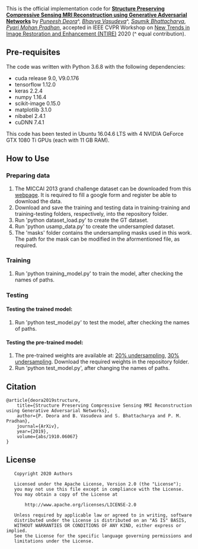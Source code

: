 This is the official implementation code for **[Structure Preserving Compressive Sensing MRI Reconstruction using Generative Adversarial Networks](https://arxiv.org/abs/1910.06067)** by *[Puneesh Deora](https://scholar.google.com/citations?user=cn1wdTUAAAAJ&hl=en)*^, *[Bhavya Vasudeva](https://scholar.google.com/citations?user=ZCSsIokAAAAJ&hl=en)*^, *[Saumik Bhattacharya](https://scholar.google.com/citations?user=8pffuA4AAAAJ&hl=en)*, *[Pyari Mohan Pradhan](https://scholar.google.com/citations?user=_eIpqasAAAAJ&hl=en)*, accepted in IEEE CVPR Workshop on [New Trends in Image Restoration and Enhancement (NTIRE)](https://data.vision.ee.ethz.ch/cvl/ntire20/) 2020 (^ equal contribution).

## Pre-requisites
The code was written with Python 3.6.8 with the following dependencies:
* cuda release 9.0, V9.0.176
* tensorflow 1.12.0
* keras 2.2.4
* numpy 1.16.4
* scikit-image 0.15.0
* matplotlib 3.1.0
* nibabel 2.4.1
* cuDNN 7.4.1

This code has been tested in Ubuntu 16.04.6 LTS with 4 NVIDIA GeForce GTX 1080 Ti GPUs (each with 11 GB RAM).

## How to Use
### Preparing data
1. The MICCAI 2013 grand challenge dataset can be downloaded from this [webpage](https://my.vanderbilt.edu/masi/workshops/). It is required to fill a google form and register be able to download the data.
2. Download and save the training and testing data in training-training and training-testing folders, respectively, into the repository folder.
3. Run 'python dataset_load.py' to create the GT dataset.
4. Run 'python usamp_data.py' to create the undersampled dataset. 
5. The 'masks' folder contains the undersampling masks used in this work. The path for the mask can be modified in the aformentioned file, as required.

### Training
1. Run 'python training_model.py' to train the model, after checking the names of paths.

### Testing
#### Testing the trained model:
1. Run 'python test_model.py' to test the model, after checking the names of paths.
#### Testing the pre-trained model:
1. The pre-trained weights are available at: [20% undersampling](https://drive.google.com/open?id=1ygzSDA4V09qVhThiYJ606ec912BYjBfP), [30% undersampling](https://drive.google.com/open?id=1j2PPdPT4nOgW8QmhgHJDjMarJUp6gvM6). Download the required weights in the repository folder.
2. Run 'python test_model.py', after changing the names of paths.

## Citation
```
@article{deora2019structure,
    title={Structure Preserving Compressive Sensing MRI Reconstruction using Generative Adversarial Networks},
    author={P. Deora and B. Vasudeva and S. Bhattacharya and P. M. Pradhan},
    journal={ArXiv},
    year={2019},
    volume={abs/1910.06067}
}
```

## License
```
   Copyright 2020 Authors

   Licensed under the Apache License, Version 2.0 (the "License");
   you may not use this file except in compliance with the License.
   You may obtain a copy of the License at

       http://www.apache.org/licenses/LICENSE-2.0

   Unless required by applicable law or agreed to in writing, software
   distributed under the License is distributed on an "AS IS" BASIS,
   WITHOUT WARRANTIES OR CONDITIONS OF ANY KIND, either express or implied.
   See the License for the specific language governing permissions and
   limitations under the License.
```
